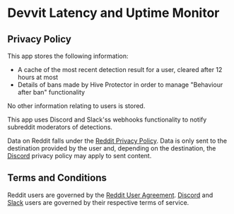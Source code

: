 # Devvit Latency and Uptime Monitor

## Privacy Policy

This app stores the following information:

* A cache of the most recent detection result for a user, cleared after 12 hours at most
* Details of bans made by Hive Protector in order to manage "Behaviour after ban" functionality

No other information relating to users is stored.

This app uses Discord and Slack'ss webhooks functionality to notify subreddit moderators of detections.

Data on Reddit falls under the [Reddit Privacy Policy](https://www.reddit.com/policies/privacy-policy). Data is only sent to the destination provided by the user and, depending on the destination, the [Discord](https://discord.com/privacy) privacy policy may apply to sent content.

## Terms and Conditions

Reddit users are governed by the [Reddit User Agreement](https://www.redditinc.com/policies/user-agreement). [Discord](https://discord.com/terms) and [Slack](https://slack.com/intl/en-gb/terms-of-service/user) users are governed by their respective terms of service.
